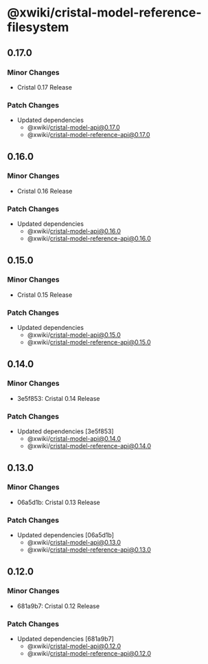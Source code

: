 # @xwiki/cristal-model-reference-filesystem

## 0.17.0

### Minor Changes

- Cristal 0.17 Release

### Patch Changes

- Updated dependencies
  - @xwiki/cristal-model-api@0.17.0
  - @xwiki/cristal-model-reference-api@0.17.0

## 0.16.0

### Minor Changes

- Cristal 0.16 Release

### Patch Changes

- Updated dependencies
  - @xwiki/cristal-model-api@0.16.0
  - @xwiki/cristal-model-reference-api@0.16.0

## 0.15.0

### Minor Changes

- Cristal 0.15 Release

### Patch Changes

- Updated dependencies
  - @xwiki/cristal-model-api@0.15.0
  - @xwiki/cristal-model-reference-api@0.15.0

## 0.14.0

### Minor Changes

- 3e5f853: Cristal 0.14 Release

### Patch Changes

- Updated dependencies [3e5f853]
  - @xwiki/cristal-model-api@0.14.0
  - @xwiki/cristal-model-reference-api@0.14.0

## 0.13.0

### Minor Changes

- 06a5d1b: Cristal 0.13 Release

### Patch Changes

- Updated dependencies [06a5d1b]
  - @xwiki/cristal-model-api@0.13.0
  - @xwiki/cristal-model-reference-api@0.13.0

## 0.12.0

### Minor Changes

- 681a9b7: Cristal 0.12 Release

### Patch Changes

- Updated dependencies [681a9b7]
  - @xwiki/cristal-model-api@0.12.0
  - @xwiki/cristal-model-reference-api@0.12.0

